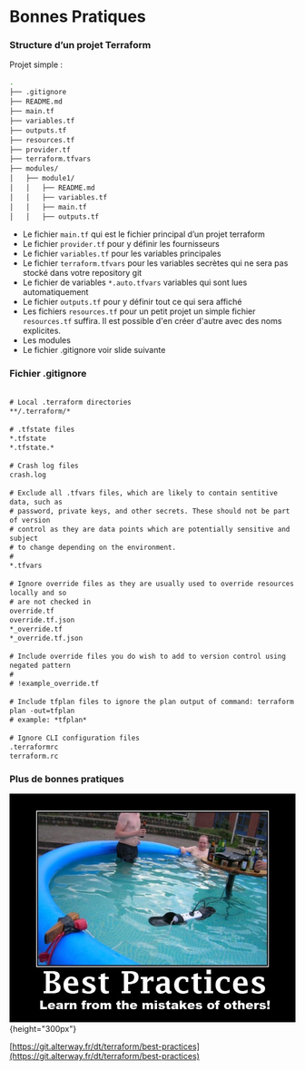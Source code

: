 

# Bonnes Pratiques

### Structure d’un projet Terraform

Projet simple :

```bash
.
├── .gitignore
├── README.md
├── main.tf
├── variables.tf
├── outputs.tf
├── resources.tf
├── provider.tf
├── terraform.tfvars
├── modules/
│   ├── module1/
│   │   ├── README.md
│   │   ├── variables.tf
│   │   ├── main.tf
│   │   ├── outputs.tf
```

- Le fichier `main.tf` qui est le fichier principal d’un projet terraform
- Le fichier `provider.tf` pour y définir les fournisseurs
- Le fichier `variables.tf` pour les variables principales
- Le fichier `terraform.tfvars` pour les variables secrètes qui ne sera pas stocké dans votre repository git
- Le fichier de variables `*.auto.tfvars` variables qui sont lues automatiquement
- Le fichier `outputs.tf` pour y définir tout ce qui sera affiché
- Les fichiers `resources.tf` pour un petit projet un simple fichier `resources.tf` suffira. Il est possible d'en créer d'autre avec des noms explicites.
- Les modules
- Le fichier .gitignore voir slide suivante

### Fichier .gitignore

~~~~~~~~~~~~~~~~~~~~~~~~~~~~~~~~~~~~~~~~~~ {.zsh}

# Local .terraform directories
**/.terraform/*

# .tfstate files
*.tfstate
*.tfstate.*

# Crash log files
crash.log

# Exclude all .tfvars files, which are likely to contain sentitive data, such as
# password, private keys, and other secrets. These should not be part of version
# control as they are data points which are potentially sensitive and subject
# to change depending on the environment.
#
*.tfvars

# Ignore override files as they are usually used to override resources locally and so
# are not checked in
override.tf
override.tf.json
*_override.tf
*_override.tf.json

# Include override files you do wish to add to version control using negated pattern
#
# !example_override.tf

# Include tfplan files to ignore the plan output of command: terraform plan -out=tfplan
# example: *tfplan*

# Ignore CLI configuration files
.terraformrc
terraform.rc

~~~~~~~~~~~~~~~~~~~~~~~~~~~~~~~~~~~~~~~~~~


### Plus de bonnes pratiques

![](images/terraform/best-practices.jpeg){height="300px"}

[https://git.alterway.fr/dt/terraform/best-practices](https://git.alterway.fr/dt/terraform/best-practices)

